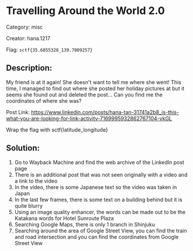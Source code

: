 
# Travelling Around the World 2.0

Category: misc

Creator: hana.1217

Flag: `sctf{35.6855328_139.7009257}`

## Description:
My friend is at it again! She doesn't want to tell me where she went! This time, I managed to find out where she posted her holiday pictures at but it seems she found out and deleted the post... Can you find me the coordinates of where she was?

Post Link: https://www.linkedin.com/posts/hana-tan-31741a2b8_is-this-what-you-are-looking-for-link-activity-7169995932862767104-vkGL

Wrap the flag with sctf{latitude_longitude}

## Solution:
1. Go to Wayback Machine and find the web archive of the LinkedIn post page
2. There is an additional post that was not seen originally with a video and a link to the video
3. In the video, there is some Japanese text so the video was taken in Japan
4. In the last few frames, there is some text on a building behind but it is quite blurry
5. Using an image quality enhancer, the words can be made out to be the Katakana words for Hotel Sunroute Plaza
6. Searching Google Maps, there is only 1 branch in Shinjuku
7. Searching around the area of Google Street View, you can find the train and road intersection and you can find the coordinates from Google Street View

